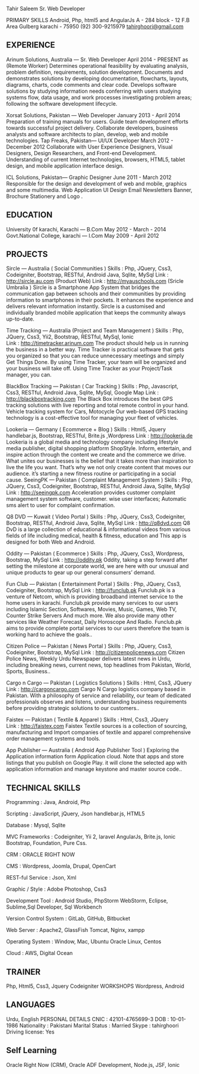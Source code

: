

Tahir Saleem
Sr. Web Developer  


PRIMARY SKILLS
Android, Php, html5 and AngularJs
A - 284 block - 12
F.B Area Gulberg
karachi  -  75950
(92) 300-9215979
tahirghoori@gmail.com


EXPERIENCE
----------

Arinum Solutions, Australia — Sr. Web Developer
April  2014  - PRESENT as  (Remote Worker)
Determines operational feasibility by evaluating analysis, problem definition, requirements, solution development.
Documents and demonstrates solutions by developing documentation, flowcharts, layouts, diagrams, charts, code comments and clear code.
Develops software solutions by studying information needs conferring with users studying systems flow, data usage, and work processes investigating problem areas; following the software development lifecycle.

Xorsat Solutions, Pakistan —  Web Developer
 January  2013 -  April  2014
Preparation of training manuals for users.
Guide team development efforts towards successful project delivery.
Collaborate developers, business analysts and software architects to plan, develop, web and mobile technologies.
Tap Freaks, Pakistan— UI/UX Developer
 March 2012 -  December 2012
Collaborate with User Experience Designers, Visual Designers, Design Researchers, and Front-end Development.
Understanding of current Internet technologies, browsers, HTML5, tablet design, and mobile application interface design.


ICL Solutions, Pakistan— Graphic Designer
 June 2011 -  March 2012
Responsible for the design and development of web and mobile, graphics and some multimedia.
Web Application UI Design Email Newsletters Banner, Brochure Stationery and Logo .


EDUCATION
---------

University 0f karachi, Karachi — B.Com
May 2012 - March - 2014
Govt.National College, karachi — I.Com
May 2009 - April 2012


PROJECTS
--------

Sircle — Australia ( Social Communities ) 
Skills : Php,  JQuery, Css3, Codeigniter, Bootstrap, RESTful, Android Java, Sqlite, MySql 
Link : http://sircle.au.com  (Product Web)
Link : http://myauschools.com  (Sricle Umbralia )
Sircle is a Smartphone App System that bridges the communication gap between schools and their communities by providing information to smartphones in their pockets. It enhances the experience and delivers relevant information instantly. Sircle is a customised and individually branded mobile application that keeps the community always up-to-date.

Time Tracking — Australia (Project and Team Management )
Skills : Php,  JQuery, Css3, Yii2, Bootstrap, RESTful, MySql, Ionic  
Link : http://timetracker.arinum.com
The product should help us in running the business in a better way. Time Tracker is practical software that gets you organized so that you can reduce unnecessary meetings and simply Get Things Done. By using Time Tracker, your team will be organized and your business will take off. Using Time Tracker as your Project/Task manager, you can.

BlackBox Tracking — Pakistan ( Car Tracking )
Skills : Php,  Javascript, Css3, RESTful, Android Java, Sqlite, MySql, Google Map 
Link : http://blackboxtracking.com
The Black Box introduces the best GPS tracking solutions with live reporting and total remote control in your hand. Vehicle tracking system for Cars, Motocycle Our web-based GPS tracking technology is a cost-effective tool for managing your fleet of vehicles.

Lookeria — Germany ( Ecommerce + Blog )
Skills : Html5, Jquery handlebar.js, Bootstrap, RESTful, Brite.js ,Wordpress
Link : http://lookeria.de
Lookeria is a global media and technology company including lifestyle media publisher, digital shopping platform ShopStyle. Inform, entertain, and inspire action through the content we create and the commerce we drive. What unites our businesses is the belief that it takes more than inspiration to live the life you want. That’s why we not only create content that moves our audience. it’s starting a new fitness routine or participating in a social cause.
SeeingPK — Pakistan ( Complaint Management System )
Skills : Php,  JQuery, Css3, Codeigniter, Bootstrap, RESTful, Android Java, Sqlite, MySql 
Link : http://seeingpk.com
Acceleration provides customer complaint management system software, customer. wise user interfaces; Automatic sms alert to user for complaint confirmation.

Q8 DVD — Kuwait ( Video Portal )
Skills : Php,  JQuery, Css3, Codeigniter, Bootstrap, RESTful, Android Java, Sqlite, MySql 
Link : http://q8dvd.com
Q8 DvD is a large collection of educational & informational videos from various fields of life including medical, health & fitness, education and This app is designed for both Web and Android.

Oddity — Pakistan ( Ecommerce )
Skills : Php,  JQuery, Css3, Wordpress, Bootstrap, MySql 
Link : http://oddity.pk
Oddity, taking a step forward after setting the milestone at corporate world, we are here with our unusual and unique products to gear up our general consumers’ demand.

Fun Club — Pakistan ( Entertainment Portal )
Skills : Php,  JQuery, Css3, Codeigniter, Bootstrap, MySql 
Link : http://funclub.pk
Funclub.pk is a venture of Netcom, which is providing broadband internet service to the home users in karachi. Funclub.pk provide many services to our users including Islamic Section, Softwares, Movies, Music, Games, Web TV, Counter Strike Servers And much more. We also provide many other services like Weather Forecast, Daily Horoscope And Radio. Funclub.pk aims to provide complete portal services to our users therefore the team is working hard to achieve the goals..

Citizen Police — Pakistan ( News Portal )
Skills : Php,  JQuery, Css3, Codeigniter, Bootstrap, MySql 
Link : http://citizenpolicenews.com
Citizen Police News, Weekly Urdu Newspaper delivers latest news in Urdu, including breaking news, current news, top headlines from Pakistan, World, Sports, Business..

Cargo n Cargo — Pakistan ( Logistics Solutions )
Skills : Html, Css3, JQuery  
Link : http://cargoncargo.com
Cargo N Cargo logistics company based in Pakistan. With a philosophy of service and reliability, our team of dedicated professionals observes and listens, understanding business requirements before providing strategic solutions to our customers..

Faistex  — Pakistan ( Textile & Apparel  )
Skills : Html, Css3, JQuery  
Link : http://faistex.com
Faistex Textile sources is a collection of sourcing, manufacturing and Import companies of textile and apparel comprehensive order management systems and tools.

App Publisher — Australia  ( Android App Publisher Tool )
Exploring the Application information form Application cloud. Note that apps and store listings that you publish on Google Play. it will clone the selected app with application information and manage keystone and master source code..

TECHNICAL SKILLS 
----------------

Programming :
Java, Android, Php


Scripting :
JavaScript, jQuery, Json handlebar.js, HTML5


Database :
Mysql, Sqlite


MVC Frameworks :
Codeigniter, Yii 2, laravel
AngularJs, Brite.js, Ionic
Bootstrap, Foundation, Pure Css.


CRM :
ORACLE RIGHT NOW


CMS :
Wordpress, Joomla, Drupal, OpenCart


REST-ful Service : 
Json, Xml 


Graphic / Style  :
Adobe Photoshop, Css3
 
Development Tool  :
Android Studio, PhpStorm
WebStorm, Eclipse, Sublime,Sql Developer, Sql Workbench


Version Control System : 
GitLab, GitHub, Bitbucket


Web Server :
Apache2, GlassFish
Tomcat, Nginx, xampp


Operating System :
Window, Mac, Ubuntu
Oracle Linux, Centos


Cloud :
AWS, Digital Ocean


TRAINER
-------
Php, Html5, Css3, Jquery Codeigniter 
WORKSHOPS
Wordpress, Android

LANGUAGES
---------
Urdu, English
PERSONAL DETAILS
CNIC : 42101-4765699-3
DOB  : 10-01-1986
Nationality : Pakistani
Marital Status : Married
Skype : tahirghoori 
Driving license: Yes 

Self Learning
-------------
Oracle Right Now (CRM), Oracle ADF Development, Node.js, JSF, Ionic  






